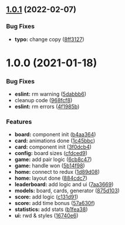 ## [1.0.1](https://github.com/niedzielnyaniol/react-memo/compare/v1.0.0...v1.0.1) (2022-02-07)


### Bug Fixes

* **typo:** change copy ([8ff3127](https://github.com/niedzielnyaniol/react-memo/commit/8ff312700b180f2a9c0f0527c04fc0e9e84128f0))



# 1.0.0 (2021-01-18)


### Bug Fixes

* **eslint:** rm warning ([5dabbb6](https://github.com/niedzielnyaniol/react-memo/commit/5dabbb61c432a001d5ac068595ad65a8bb6e766d))
* cleanup code ([968fcf8](https://github.com/niedzielnyaniol/react-memo/commit/968fcf85f7e83f66f3b9277d2e5cd99dfebc2d06))
* **eslint:** rm errors ([4f1985b](https://github.com/niedzielnyaniol/react-memo/commit/4f1985b21a0f6b137dfeb2aca7553780e16e9b0a))


### Features

* **board:** component init ([b4aa364](https://github.com/niedzielnyaniol/react-memo/commit/b4aa3646930490dbe8cafc829ea4d5d2e90b4fb2))
* **card:** animations done ([1c45bbc](https://github.com/niedzielnyaniol/react-memo/commit/1c45bbc1ce3ed895a03d90264e1fbd1b35907dd6))
* **card:** component init ([3f0dcb4](https://github.com/niedzielnyaniol/react-memo/commit/3f0dcb470e80267494e32ddb6af9afc9c7e3a373))
* **config:** board sizes ([cfdced9](https://github.com/niedzielnyaniol/react-memo/commit/cfdced972bc3296996e07987247313a9def98b7f))
* **game:** add pair logic ([6cb8c47](https://github.com/niedzielnyaniol/react-memo/commit/6cb8c476b65e564fd776baba6db67c8d2ae5f265))
* **game:** handle won ([5b14f98](https://github.com/niedzielnyaniol/react-memo/commit/5b14f98e590e749de5f1486f15bb29e5850812b6))
* **home:** connect to redux ([1d89d08](https://github.com/niedzielnyaniol/react-memo/commit/1d89d08642f199f04c800b9e65bfd1b1a7e31e79))
* **home:** layout done ([884cdc7](https://github.com/niedzielnyaniol/react-memo/commit/884cdc7b75bceb1caebc669108129a7a2e3b247c))
* **leaderboard:** add logic and ui ([7aa3669](https://github.com/niedzielnyaniol/react-memo/commit/7aa36696efd8b6ca33fa7630df7d645c16ed512a))
* **models:** board, cards, generator ([875d103](https://github.com/niedzielnyaniol/react-memo/commit/875d103a8c9d25cd288ad752f5df9044aa9025ce))
* **score:** add logic ([c131d91](https://github.com/niedzielnyaniol/react-memo/commit/c131d91bf201b6463b33733f5f2bead1017b37e4))
* **score:** add time bonus ([57a630f](https://github.com/niedzielnyaniol/react-memo/commit/57a630ff3110adb5b4a786e9f9d370521b682e3c))
* **statistics:** add stats ([b1fea38](https://github.com/niedzielnyaniol/react-memo/commit/b1fea38ace2eada2d9994cd27d6266946602d761))
* **ui:** rwd & styles ([16740e6](https://github.com/niedzielnyaniol/react-memo/commit/16740e62c140254d89dc416bad3a59b3bffcf735))




